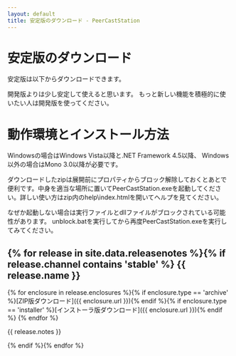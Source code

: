 ```yaml
---
layout: default
title: 安定版のダウンロード - PeerCastStation
---
```


安定版のダウンロード
====================
安定版は以下からダウンロードできます。

開発版よりは少し安定して使えると思います。
もっと新しい機能を積極的に使いたい人は開発版を使ってください。

動作環境とインストール方法
==========================
Windowsの場合はWindows Vista以降と.NET Framework 4.5以降、
Windows以外の場合はMono 3.0以降が必要です。

ダウンロードしたzipは展開前にプロパティからブロック解除しておくとあとで便利です。中身を適当な場所に置いてPeerCastStation.exeを起動してください。詳しい使い方はzip内のhelp\\index.htmlを開いてヘルプを見てください。

なぜか起動しない場合は実行ファイルとdllファイルがブロックされている可能性があります。
unblock.batを実行してから再度PeerCastStation.exeを実行してみてください。

{% for release in site.data.releasenotes %}{% if release.channel contains 'stable' %}
{{ release.name }}
------------------
{% for enclosure in release.enclosures  %}{% if enclosure.type == 'archive' %}[ZIP版ダウンロード]({{ enclosure.url }}){% endif %}{% if enclosure.type == 'installer' %}[インストーラ版ダウンロード]({{ enclosure.url }}){% endif %} {% endfor %} 

{{ release.notes }}

{% endif %}{% endfor %}

